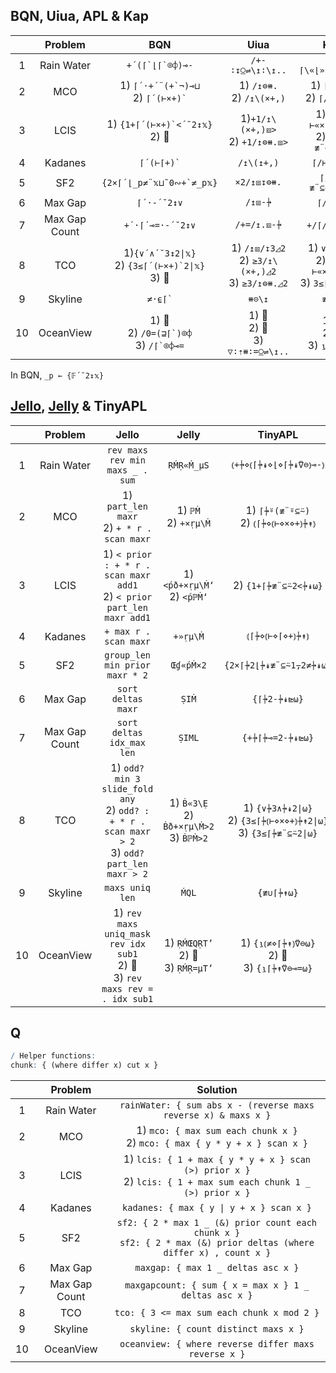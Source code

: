 ## BQN, Uiua, APL & Kap

|       |    Problem    |                            BQN                             |                           Uiua                           |                             Kap                             |                         APL                          |
| :---: | :-----------: | :--------------------------------------------------------: | :------------------------------------------------------: | :---------------------------------------------------------: | :--------------------------------------------------: |
|   1   |  Rain Water   |                    `` +´(⌈`⌊⌈`⌾⌽)⊸- ``                     |                     `/+-∶↧⍜⇌\↥∶\↥..`                     |                      `+/⌈\«⌊»(⌈\⍢⌽)⍛-`                      |                  `⊢+.-⍨⌈\⌊(⌽⌈\∘⌽)`                   |
|   2   |      MCO      |       1) `` ⌈´·+´¨(+`¬)⊸⊔ `` <br> 2) `` ⌈´(⊢×+)` ``        |              1) `/↥⊜⧻.` <br> 2) `/↥\(×+,)`               |               1) `⌈/≢¨⊂⍨` <br> 2) `⌈/⊢«×»+\`                |               1) `⌈/(≢¨⊆⍨)` <br> 2) 🚫                |
|   3   |     LCIS      |           1) `` {1+⌈´(⊢×+)`<´˘2↕𝕩} `` <br> 2) 🚫            |           1)`+1/↥\(×+,)⧈>` <br> 2) `+1/↥⊜⧻.⧈>`           |          1) `1+⌈/⊢«×»+\2</` <br> 2) `1+⌈/≢¨⊂⍨2</`           |            1) 🚫 <br> 2) `{1+⌈/≢¨⊆⍨2</⍵}`             |
|   4   |    Kadanes    |                       `` ⌈´(⊢⌈+)` ``                       |                        `/↥\(↥+,)`                        |                         `⌈/⊢«⌈»+\`                          |                          🚫                           |
|   5   |      SF2      |                `` {2×⌈´⌊_p≠¨𝕩⊔˜0∾+`≠_p𝕩} ``                |                       `×2/↥⧈↧⊜⧻.`                        |                      `⌈/2⌊/≢¨⊆⍨1,2≠/`                       |                `{2×⌈/2⌊/≢¨⍵⊂⍨1,2≠/⍵}`                |
|   6   |    Max Gap    |                        `⌈´·-´˘2↕∨`                         |                         `/↥⧈-⍆`                          |                          `⌈/2-/∨`                           |                  `{⌈/2-/(⊂⍤⍒⌷⊢)⍵}`                   |
|   7   | Max Gap Count |                      `+´·⌈´⊸=·-´˘2↕∨`                      |                       `/+=/↥.⧈-⍆`                        |                        `+/⌈/⍛=2-/∨`                         |               `{+/(⌈/=⊢)2-/(⊂⍤⍒⌷⊢)⍵}`                |
|   8   |      TCO      | 1)`{∨´∧´˘3↕2\|𝕩}` <br> 2) `` {3≤⌈´(⊢×+)`2\|𝕩} `` <br> 3) 🚫 | 1) `/↥⧈/↧3◿2` <br> 2) `≥3/↥\(×+,)◿2` <br> 3) `≥3/↥⊜⧻.◿2` | 1) `∨/3∧/2\|` <br> 2) `3≤⌈/⊢«×»+\2\|` <br> 3) `3≤⌈/≢¨⊂⍨2\|` |  1) `∨/3∧/2\|⊢` <br> 2) 🚫 <br> 3) `{3≤⌈/≢¨⊆⍨2\|⍵}`   |
|   9   |    Skyline    |                        `` ≠·⍷⌈` ``                         |                          `⧻⊝\↥`                          |                           `≢∪⌈\`                            |                      `{≢∪⌈\⍵}`                       |
|  10   |   OceanView   |    1) 🚫 <br> 2) `` /0=(⊒⌈`)⌾⌽ `` <br> 3) `` /⌈`⌾⌽⊸= ``     |          1) 🚫 <br> 2) 🚫 <br> 3) `▽∶⇡⧻∶=⍜⇌\↥..`           |              1) 🚫 <br> 2) 🚫 <br> 3) `⍸⌈\⍢⌽⍛=`               | 1) `{¯1+⍸⌽≠⌈\⌽⍵}` <br> 2) 🚫 <br>  3) `{¯1+⍸⍵=⌽⌈\⌽⍵}` |

In BQN, `_p ← {𝔽´˘2↕𝕩}`

## [Jello](https://github.com/codereport/jello), [Jelly](https://github.com/DennisMitchell/jellylanguage/) & TinyAPL

|       |    Problem    |                                                 Jello                                                  |                      Jelly                      |                                 TinyAPL                                  |
| :---: | :-----------: | :----------------------------------------------------------------------------------------------------: | :---------------------------------------------: | :----------------------------------------------------------------------: |
|   1   |  Rain Water   |                                    `rev maxs rev min maxs _ . sum`                                     |                   `ṚḾṚ«Ḿ_µS`                    |                          `⦅+⍆⋄⦅⌈⍆↡⋄⌊⋄⌈⍆↡⍢⊖⦆⊸-⦆`                          |
|   2   |      MCO      |                             1) `part_len maxr` <br> 2) `+ * r . scan maxr`                             |            1) `ℙṀ` <br> 2) `+×ṛµ\Ṁ`             |                 1) `⌈⍆⍤(≢¨⍤⊆⍨)` <br> 2) `⦅⌈⍆⋄⦅⊢⋄×⋄+⦆⍆↟⦆`                 |
|   3   |     LCIS      |               1) `< prior : + * r . scan maxr add1` <br> 2) `< prior part_len maxr add1`               |         1) `<ṕð+×ṛµ\Ṁ‘`<br> 2) `<ṕℙṀ‘`          |                           2) `{1+⌈⍆≢¨⊆⍨2<⍆↡⍵}`                           |
|   4   |    Kadanes    |                                         `+ max r . scan maxr`                                          |                    `+»ṛµ\Ṁ`                     |                             `⦅⌈⍆⋄⦅⊢⋄⌈⋄+⦆⍆↟⦆`                             |
|   5   |      SF2      |                                     `group_len min prior maxr * 2`                                     |                    `Œɠ«ṕṀ×2`                    |                         `{2×⌈⍆2⌊⍆↡≢¨⊆⍨1⍪2≠⍆↡⍵}`                          |
|   6   |    Max Gap    |                                           `sort deltas maxr`                                           |                      `ṢIṀ`                      |                               `{⌈⍆2-⍆↡⊵⍵}`                               |
|   7   | Max Gap Count |                                       `sort deltas idx_max len`                                        |                     `ṢIML`                      |                             `{+⍆⌈⍆⊸=2-⍆↡⊵⍵}`                             |
|   8   |      TCO      | 1) `odd? min 3 slide_fold any` <br> 2) `odd? : + * r . scan maxr > 2` <br> 3) `odd? part_len maxr > 2` | 1) `Ḃ«3\Ẹ` <br> 2) `Ḃð+×ṛµ\Ṁ>2` <br> 3) `ḂℙṀ>2` | 1) `{∨⍆3∧⍆↡2\|⍵}` <br> 2) `{3≤⌈⍆⦅⊢⋄×⋄+⦆⍆↟2\|⍵}` <br> 3) `{3≤⌈⍆≢¨⊆⍨2\|⍵}` |
|   9   |    Skyline    |                                            `maxs uniq len`                                             |                      `ḾQL`                      |                                `{≢∪⌈⍆↟⍵}`                                |
|  10   |   OceanView   |           1) `rev maxs uniq_mask rev idx sub1` <br> 2) 🚫 <br> 3) `rev maxs rev = . idx sub1`           |    1) `ṚḾŒQṚT’` <br> 2) 🚫 <br> 3) `ṚḾṚ=µT’`     |            1) `{⍸⦅≠⋄⌈⍆↟⦆⍢⊖⍵}` <br> 2) 🚫 <br> 3) `{⍸⌈⍆↟⍢⊖⊸=⍵}`            |

## Q

```q
/ Helper functions:
chunk: { (where differ x) cut x }
```

|       |    Problem    |                                                        Solution                                                         |
| :---: | :-----------: | :---------------------------------------------------------------------------------------------------------------------: |
|   1   |  Rain Water   |                             `rainWater: { sum abs x - (reverse maxs reverse x) & maxs x }`                              |
|   2   |      MCO      |                     1) `mco: { max sum each chunk x }` <br> 2) `mco: { max { y * y + x } scan x }`                      |
|   3   |     LCIS      |    1) `lcis: { 1 + max { y * y + x } scan (>) prior x }` <br> 2) `lcis: { 1 + max sum each chunk 1 _ (>) prior x }`     |
|   4   |    Kadanes    |                                        `kadanes: { max { y \| y + x } scan x }`                                         |
|   5   |      SF2      | `sf2: { 2 * max 1 _ (&) prior count each chunk x }` <br> `sf2: { 2 * max (&) prior deltas (where differ x) , count x }` |
|   6   |    Max Gap    |                                           `maxgap: { max 1 _ deltas asc x }`                                            |
|   7   | Max Gap Count |                                  `maxgapcount: { sum { x = max x } 1 _ deltas asc x }`                                  |
|   8   |      TCO      |                                       `tco: { 3 <= max sum each chunk x mod 2 }`                                        |
|   9   |    Skyline    |                                          `skyline: { count distinct maxs x }`                                           |
|  10   |   OceanView   |                                  `oceanview: { where reverse differ maxs reverse x }`                                   |